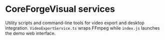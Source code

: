 # CoreForgeVisual services

Utility scripts and command-line tools for video export and desktop integration.
`VideoExportService.ts` wraps FFmpeg while `index.js` launches the demo web interface.
